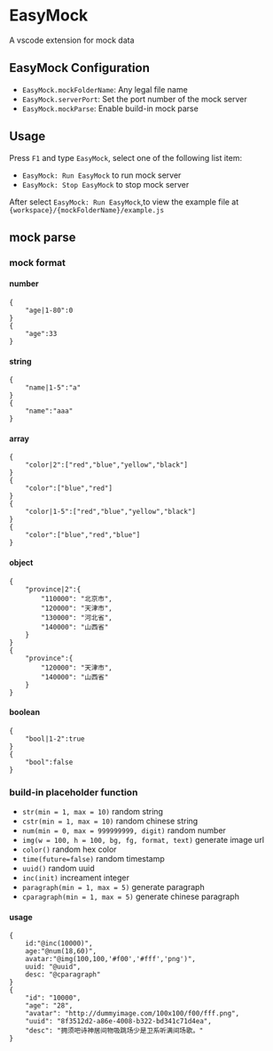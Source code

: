 # EasyMock

A vscode extension for mock data

## EasyMock Configuration

* `EasyMock.mockFolderName`: Any legal file name
* `EasyMock.serverPort`: Set the port number of the mock server
* `EasyMock.mockParse`: Enable build-in mock parse

## Usage

Press `F1` and type `EasyMock`, select one of the following list item:

* `EasyMock: Run EasyMock` to run mock server
* `EasyMock: Stop EasyMock` to stop mock server

After select `EasyMock: Run EasyMock`,to view the example file at `{workspace}/{mockFolderName}/example.js`

## mock parse

### mock format

#### number

```
{
    "age|1-80":0
}
{
    "age":33
}
```

#### string

```
{
    "name|1-5":"a"
}
{
    "name":"aaa"
}
```

#### array

```
{
    "color|2":["red","blue","yellow","black"]
}
{
    "color":["blue","red"]
}
{
    "color|1-5":["red","blue","yellow","black"]
}
{
    "color":["blue","red","blue"]
}
```

#### object

```
{
    "province|2":{
        "110000": "北京市",
        "120000": "天津市",
        "130000": "河北省",
        "140000": "山西省"
    }
}
{
    "province":{
        "120000": "天津市",
        "140000": "山西省"
    }
}
```

#### boolean

```
{
    "bool|1-2":true
}
{
    "bool":false
}
```

### build-in placeholder function

* `str(min = 1, max = 10)` random string
* `cstr(min = 1, max = 10)` random chinese string
* `num(min = 0, max = 999999999, digit)` random number
* `img(w = 100, h = 100, bg, fg, format, text)` generate image url
* `color()` random hex color
* `time(future=false)` random timestamp
* `uuid()` random uuid
* `inc(init)` increament integer
* `paragraph(min = 1, max = 5)` generate paragraph
* `cparagraph(min = 1, max = 5)` generate chinese paragraph

#### usage

```
{
    id:"@inc(10000)",
    age:"@num(18,60)",
    avatar:"@img(100,100,'#f00','#fff','png')",
    uuid: "@uuid",
    desc: "@cparagraph"
}
{
    "id": "10000",
    "age": "28",
    "avatar": "http://dummyimage.com/100x100/f00/fff.png",
    "uuid": "8f3512d2-a86e-4008-b322-bd341c71d4ea",
    "desc": "拥须吧诗神居间物吸跳场少是卫系听满间场歌。"
}  
```
